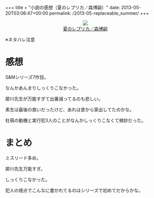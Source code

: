 +++
title = "小説の感想（夏のレプリカ／森博嗣）"
date: 2013-05-20T03:06:47+00:00
permalink: /2013-05-replaceable_summer/
+++
<div style="text-align: center;">
  <a href="http://www.amazon.co.jp/gp/product/406273012X/ref=as_li_ss_il?ie=UTF8&#038;camp=247&#038;creative=7399&#038;creativeASIN=406273012X&#038;linkCode=as2&#038;tag=5000164-22"><img border="0" src="http://ws-fe.amazon-adsystem.com/widgets/q?_encoding=UTF8&#038;ASIN=406273012X&#038;Format=_SL160_&#038;ID=AsinImage&#038;MarketPlace=JP&#038;ServiceVersion=20070822&#038;WS=1&#038;tag=5000164-22" /><br /><span>夏のレプリカ／森博嗣</span></a><img src="http://ir-jp.amazon-adsystem.com/e/ir?t=5000164-22&#038;l=as2&#038;o=9&#038;a=406273012X" width="1" height="1" border="0" alt="" style="border:none !important; margin:0px !important;" />
</div>

※ネタバレ注意

# 感想

S&#038;Mシリーズ7作目。
  
なんかあんまりしっくりこなかった。
  
犀川先生が万能すぎて出番減ってるのも悲しい。
  
素生は最後の救いだったけど、あれは昔から家出してたのかな。
  
杜萌の動機と実行犯3人のことがなんかしっくりこなくて微妙だった。

# まとめ

ミスリード多め。
  
犀川先生万能すぎ。
  
しっくりこなかった。
  
犯人の視点でこんなに書かれてるのはシリーズで初めてだからかな。